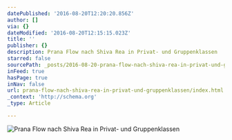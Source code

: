```yaml
---
datePublished: '2016-08-20T12:20:20.856Z'
author: []
via: {}
dateModified: '2016-08-20T12:15:15.023Z'
title: ''
publisher: {}
description: Prana Flow nach Shiva Rea in Privat- und Gruppenklassen
starred: false
sourcePath: _posts/2016-08-20-prana-flow-nach-shiva-rea-in-privat-und-gruppenklassen.md
inFeed: true
hasPage: true
inNav: false
url: prana-flow-nach-shiva-rea-in-privat-und-gruppenklassen/index.html
_context: 'http://schema.org'
_type: Article

---
```

![Prana Flow nach Shiva Rea in Privat- und Gruppenklassen](https://the-grid-user-content.s3-us-west-2.amazonaws.com/fe840c06-a7c9-4b85-a205-f7ba7e45ed1a.jpg)